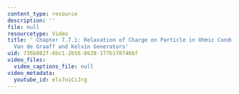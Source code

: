 ```yaml
---
content_type: resource
description: ''
file: null
resourcetype: Video
title: ' Chapter 7.7.1: Relaxation of Charge on Particle in Ohmic Conductor; Supplement:
  Van de Graaff and Kelvin Generators'
uid: 736b882f-6bc1-2b56-8628-177b1f8746bf
video_files:
  video_captions_file: null
video_metadata:
  youtube_id: els7niCiJrg
---
```

